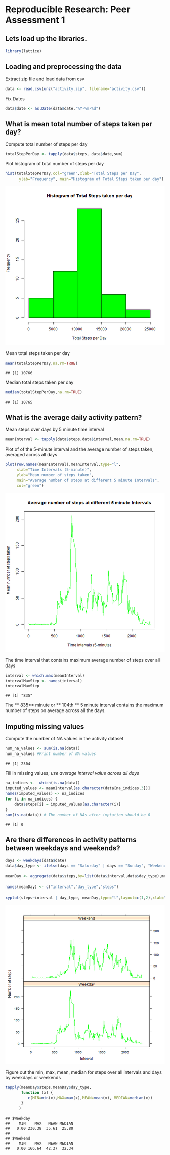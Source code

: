 # Reproducible Research: Peer Assessment 1

## Lets load up the libraries.

```r
library(lattice)
```

## Loading and preprocessing the data
Extract zip file and load data from csv

```r
data <- read.csv(unz("activity.zip", filename="activity.csv"))
```

Fix Dates

```r
data$date <- as.Date(data$date,"%Y-%m-%d")
```

## What is mean total number of steps taken per day?
Compute total number of steps per day  

```r
totalStepPerDay <- tapply(data$steps, data$date,sum)
```

Plot histogram of total number of steps per day

```r
hist(totalStepPerDay,col="green",xlab="Total Steps per Day", 
      ylab="Frequency", main="Histogram of Total Steps taken per day")
```

![plot of chunk unnamed-chunk-5](figure/unnamed-chunk-5.png) 

Mean total steps taken per day

```r
mean(totalStepPerDay,na.rm=TRUE)
```

```
## [1] 10766
```

Median total steps taken per day

```r
median(totalStepPerDay,na.rm=TRUE)
```

```
## [1] 10765
```

## What is the average daily activity pattern?
Mean steps over days by 5 minute time interval

```r
meanInterval <- tapply(data$steps,data$interval,mean,na.rm=TRUE)
```
Plot of of the 5-minute interval and the average number of steps taken, averaged across all days

```r
plot(row.names(meanInterval),meanInterval,type="l",
     xlab="Time Intervals (5-minute)", 
     ylab="Mean number of steps taken", 
     main="Average number of steps at different 5 minute Intervals",
     col="green")
```

![plot of chunk unnamed-chunk-9](figure/unnamed-chunk-9.png) 

The time interval that contains maximum average number of steps over all days

```r
interval <- which.max(meanInterval)
intervalMaxStep <- names(interval)
intervalMaxStep
```

```
## [1] "835"
```
The ** 835** minute  or ** 104th ** 5 minute interval contains the maximum number of steps on average across all the days.

## Imputing missing values
Compute the number of NA values in the activity dataset

```r
num_na_values <- sum(is.na(data))
num_na_values #Print number of NA values
```

```
## [1] 2304
```

Fill in missing values; *use average interval value across all days*

```r
na_indices <-  which(is.na(data))
imputed_values <- meanInterval[as.character(data[na_indices,3])]
names(imputed_values) <- na_indices
for (i in na_indices) {
    data$steps[i] = imputed_values[as.character(i)]
}
sum(is.na(data)) # The number of NAs after imptation should be 0
```

```
## [1] 0
```

## Are there differences in activity patterns between weekdays and weekends?


```r
days <- weekdays(data$date)
data$day_type <- ifelse(days == "Saturday" | days == "Sunday", "Weekend", "Weekday")

meanDay <- aggregate(data$steps,by=list(data$interval,data$day_type),mean)

names(meanDay) <- c("interval","day_type","steps")

xyplot(steps~interval | day_type, meanDay,type="l",layout=c(1,2),xlab="Interval",ylab = "Number of steps",col="green")
```

![plot of chunk unnamed-chunk-13](figure/unnamed-chunk-13.png) 

Figure out the min, max, mean, median for steps over all intervals and days by weekdays or weekends

```r
tapply(meanDay$steps,meanDay$day_type, 
       function (x) { 
          c(MIN=min(x),MAX=max(x),MEAN=mean(x), MEDIAN=median(x))
       }
      )
```

```
## $Weekday
##    MIN    MAX   MEAN MEDIAN 
##   0.00 230.38  35.61  25.80 
## 
## $Weekend
##    MIN    MAX   MEAN MEDIAN 
##   0.00 166.64  42.37  32.34
```

